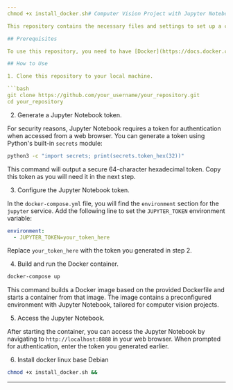 ```yaml
---
chmod +x install_docker.sh# Computer Vision Project with Jupyter Notebook

This repository contains the necessary files and settings to set up a computer vision development environment using Jupyter Notebook within a Docker container.

## Prerequisites

To use this repository, you need to have [Docker](https://docs.docker.com/get-docker/) and [Docker Compose](https://docs.docker.com/compose/install/) installed on your machine.

## How to Use

1. Clone this repository to your local machine.

```bash
git clone https://github.com/your_username/your_repository.git
cd your_repository
```

2. Generate a Jupyter Notebook token.

For security reasons, Jupyter Notebook requires a token for authentication when accessed from a web browser. You can generate a token using Python's built-in `secrets` module:

```bash
python3 -c "import secrets; print(secrets.token_hex(32))"
```

This command will output a secure 64-character hexadecimal token. Copy this token as you will need it in the next step.

3. Configure the Jupyter Notebook token.

In the `docker-compose.yml` file, you will find the `environment` section for the `jupyter` service. Add the following line to set the `JUPYTER_TOKEN` environment variable:

```yaml
environment:
  - JUPYTER_TOKEN=your_token_here
```

Replace `your_token_here` with the token you generated in step 2.

4. Build and run the Docker container.

```bash
docker-compose up
```

This command builds a Docker image based on the provided Dockerfile and starts a container from that image. The image contains a preconfigured environment with Jupyter Notebook, tailored for computer vision projects.

5. Access the Jupyter Notebook.

After starting the container, you can access the Jupyter Notebook by navigating to `http://localhost:8888` in your web browser. When prompted for authentication, enter the token you generated earlier.

6. Install docker linux base Debian

```bash
chmod +x install_docker.sh && 
```
---
```

